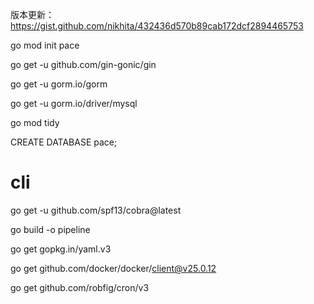 版本更新：https://gist.github.com/nikhita/432436d570b89cab172dcf2894465753

go mod init pace

go get -u github.com/gin-gonic/gin

go get -u gorm.io/gorm

go get -u gorm.io/driver/mysql

go mod tidy

CREATE DATABASE pace;


# cli
go get -u github.com/spf13/cobra@latest

go build -o pipeline



go get gopkg.in/yaml.v3

go get github.com/docker/docker/client@v25.0.12

go get github.com/robfig/cron/v3